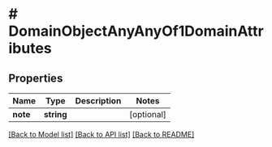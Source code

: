 # # DomainObjectAnyAnyOf1DomainAttributes

## Properties

Name | Type | Description | Notes
------------ | ------------- | ------------- | -------------
**note** | **string** |  | [optional]

[[Back to Model list]](../../README.md#models) [[Back to API list]](../../README.md#endpoints) [[Back to README]](../../README.md)
